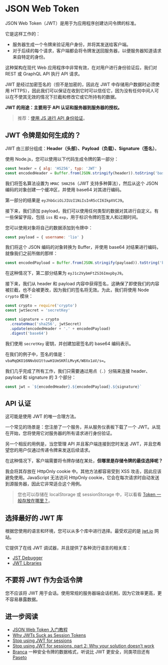 # JSON Web Token

JSON Web Token（JWT）是用于为应用程序创建访问令牌的标准。

它是这样工作的：

- 服务器生成一个令牌来验证用户身份，并将其发送给客户端。
- 对于后续的每个请求，客户端都会将令牌发送回服务器，以便服务器知道请求来自特定的身份。

这种架构在现代 Web 应用程序中非常有效，在对用户进行身份验证后，我们对 REST 或 GraphQL API 执行 API 请求。

JWT 是经过加密签名的（但不是加密的，因此在 JWT 中存储用户数据时必须使用 HTTPS），因此我们可以保证在收到它时可以信任它，因为没有任何中间人可以在不使其无效的情况下拦截和修改它或它所持有的数据。

**JWT 的用途：主要用于 API 认证和服务器到服务器的授权。**

> 推荐：[使用 JS 进行 API 身份验证](https://github.com/lio-zero/blog/blob/main/JavaScript/%E4%BD%BF%E7%94%A8%20JS%20%E8%BF%9B%E8%A1%8C%20API%20%E8%BA%AB%E4%BB%BD%E9%AA%8C%E8%AF%81.md)。

## JWT 令牌是如何生成的？

JWT 由三部分组成：**Header（头部）、Payload（负载）、Signature（签名）**。

使用 Node.js，您可以使用以下代码生成令牌的第一部分：

```js
const header = { alg: 'HS256', typ: 'JWT' }
const encodedHeader = Buffer.from(JSON.stringify(header)).toString('base64')
```

我们将签名算法设置为 `HMAC SHA256`（JWT 支持多种算法），然后从这个 JSON 编码的对象创建一个缓冲区，并使用 base64 对其进行编码。

第一部分的结果是 `eyJhbGciOiJIUzI1NiIsInR5cCI6IkpXVCJ9`。

接下来，我们添加 payload，我们可以使用任何类型的数据对其进行自定义。有一些保留字段，包括 `iss` 和 `exp`，用于标识令牌的签发人和过期时间。

您可以使用对象将自己的数据添加到令牌中：

```js
const payload = { username: 'lio' }
```

我们将这个 JSON 编码的对象转换为 Buffer，并使用 base64 对结果进行编码，就像我们之前所做的那样：

```js
const encodedPayload = Buffer.from(JSON.stringify(payload)).toString('base64')
```

在这种情况下，第二部分结果为 `eyJ1c2VybmFtZSI6ImxpbyJ9`。

接下来，我们从 header 和 payload 内容中获得签名，这确保了即使我们的内容被拦截，也不会被更改，因为我们的签名将无效。为此，我们将使用 Node `crypto` 模块：

```js
const crypto = require('crypto')
const jwtSecret = 'secretKey'

const signature = crypto
  .createHmac('sha256', jwtSecret)
  .update(encodedHeader + '.' + encodedPayload)
  .digest('base64')
```

我们使用 `secretKey` 密钥，并创建加密签名的 base64 编码表示。

在我们的例子中，签名的值是：`vbaMqQKO16NNvbU1ttuwH1UmSKRlLMvyK/W8Xx1aV/s=`。

我们几乎完成了所有工作，我们只需要通过用点（`.`）分隔来连接 header、payload 和 signature 的 3 个部分：

```js
const jwt = `${encodedHeader}.${encodedPayload}.${signature}`
```

## API 认证

这可能是使用 JWT 的唯一合理方法。

一个常见的场景是：您注册了一个服务，并从服务仪表板下载了一个 JWT。从现在开始，您将使用它对服务器的所有请求进行身份验证。

另一个相反的用例是，当您管理 API 并且客户端连接到您时发送 JWT，并且您希望您的用户仅通过传递令牌来发送后续请求。

在这种情况下，客户端需要将令牌存储在某处，**但哪里是存储令牌的最佳选择呢？**

我会将其存放在 HttpOnly cookie 中。其他方法都容易受到 XSS 攻击，因此应该避免使用。JavaScript 无法访问 HttpOnly cookie，它会在每次请求时自动发送到源服务器，因此它非常适合这个用例。

> 您也可以存储在 localStorage 或 sessionStorage 中，可以看看 [Token 一般存放在哪里？](https://juejin.cn/post/6922782392390746125)。

## 选择最好的 JWT 库

根据您使用的语言和环境，您可以从多个库中进行选择。最受欢迎的是 [jwt.io](https://jwt.io/#libraries-io) 网站。

它提供了在线 JWT 调试器，并且提供了各种流行语言的相关库：

- [JST Debugger](https://jwt.io/#debugger)
- [JWT Libraries](https://jwt.io/#libraries-io)

## 不要将 JWT 作为会话令牌

您不应该将 JWT 用于会话。使用常规的服务器端会话机制，因为它效率更高，更不容易暴露数据。

## 进一步阅读

- [JSON Web Token 入门教程](http://www.ruanyifeng.com/blog/2018/07/json_web_token-tutorial.html)
- [Why JWTs Suck as Session Tokens](https://developer.okta.com/blog/2017/08/17/why-jwts-suck-as-session-tokens)
- [Stop using JWT for sessions](http://cryto.net/~joepie91/blog/2016/06/13/stop-using-jwt-for-sessions/)
- [Stop using JWT for sessions, part 2: Why your solution doesn’t work](http://cryto.net/~joepie91/blog/2016/06/19/stop-using-jwt-for-sessions-part-2-why-your-solution-doesnt-work/)
- [Branca](https://branca.io/) 一种安全令牌的数据格式，听说比 JWT 更安全，同类项目还有 [Paseto](https://paseto.io/)
